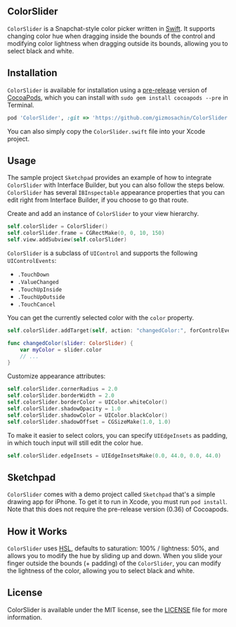 ## ColorSlider

`ColorSlider` is a Snapchat-style color picker written in [Swift](https://developer.apple.com/swift/). It supports changing color hue when dragging inside the bounds of the control and modifying color lightness when dragging outside its bounds, allowing you to select black and white.

## Installation

`ColorSlider` is available for installation using a [pre-release](http://blog.cocoapods.org/Pod-Authors-Guide-to-CocoaPods-Frameworks/) version of [CocoaPods](http://cocoapods.org/), which you can install with `sudo gem install cocoapods --pre` in Terminal.

```ruby
pod 'ColorSlider', :git => 'https://github.com/gizmosachin/ColorSlider'
```	

You can also simply copy the `ColorSlider.swift` file into your Xcode project.

## Usage

The sample project `Sketchpad` provides an example of how to integrate `ColorSlider` with Interface Builder, but you can also follow the steps below. `ColorSlider` has several `IBInspectable` appearance properties that you can edit right from Interface Builder, if you choose to go that route.

Create and add an instance of `ColorSlider` to your view hierarchy.

``` Swift
self.colorSlider = ColorSlider()
self.colorSlider.frame = CGRectMake(0, 0, 10, 150)
self.view.addSubview(self.colorSlider)
```


`ColorSlider` is a subclass of `UIControl` and supports the following `UIControlEvents`:
- `.TouchDown`
- `.ValueChanged`
- `.TouchUpInside`
- `.TouchUpOutside`
- `.TouchCancel`

You can get the currently selected color with the `color` property.

``` Swift
self.colorSlider.addTarget(self, action: "changedColor:", forControlEvents: UIControlEvents.ValueChanged)

func changedColor(slider: ColorSlider) {
    var myColor = slider.color
    // ...
}
```


Customize appearance attributes:

``` Swift
self.colorSlider.cornerRadius = 2.0
self.colorSlider.borderWidth = 2.0
self.colorSlider.borderColor = UIColor.whiteColor()
self.colorSlider.shadowOpacity = 1.0
self.colorSlider.shadowColor = UIColor.blackColor()
self.colorSlider.shadowOffset = CGSizeMake(1.0, 1.0)
```


To make it easier to select colors, you can specify `UIEdgeInsets` as padding, in which touch input will still edit the color hue.

``` Swift
self.colorSlider.edgeInsets = UIEdgeInsetsMake(0.0, 44.0, 0.0, 44.0)
```

## Sketchpad

`ColorSlider` comes with a demo project called `Sketchpad` that's a simple drawing app for iPhone. To get it to run in Xcode, you must run `pod install`. Note that this does not require the pre-release version (0.36) of Cocoapods.

## How it Works

`ColorSlider` uses [HSL](http://en.wikipedia.org/wiki/HSL_and_HSV), defaults to saturation: 100% / lightness: 50%, and allows you to modify the hue by sliding up and down. When you slide your finger outside the bounds (+ padding) of the `ColorSlider`, you can modify the lightness of the color, allowing you to select black and white.

## License

ColorSlider is available under the MIT license, see the [LICENSE](https://github.com/gizmosachin/ColorSlider/blob/master/LICENSE) file for more information.

